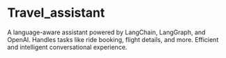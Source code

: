 # Travel_assistant
A language-aware assistant powered by LangChain, LangGraph, and OpenAI. Handles tasks like ride booking, flight details, and more. Efficient and intelligent conversational experience.
